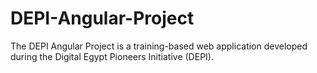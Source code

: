 # DEPI-Angular-Project
The DEPI Angular Project is a training-based web application developed during the Digital Egypt Pioneers Initiative (DEPI).
